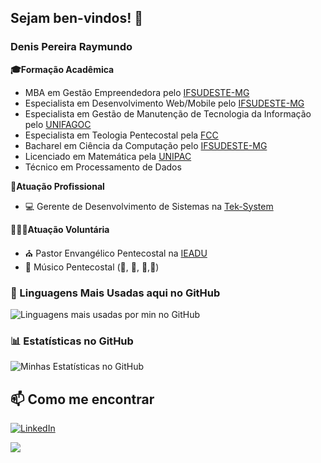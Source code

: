 ## Sejam ben-vindos! 👋

### Denis Pereira Raymundo

**🎓Formação Acadêmica**
- MBA em Gestão Empreendedora pelo [IFSUDESTE-MG](https://www.ifsudestemg.edu.br/)
- Especialista em Desenvolvimento Web/Mobile pelo [IFSUDESTE-MG](https://www.ifsudestemg.edu.br/)
- Especialista em Gestão de Manutenção de Tecnologia da Informação pelo [UNIFAGOC](https://unifagoc.edu.br/)
- Especialista em Teologia Pentecostal pela [FCC](https://faculdadecristadecuritiba.com.br/)
- Bacharel em Ciência da Computação pelo [IFSUDESTE-MG](https://www.ifsudestemg.edu.br/)
- Licenciado em Matemática pela [UNIPAC](https://site.ubafupac.com.br/)
- Técnico em Processamento de Dados

**💪Atuação Profissional**
- 💻 Gerente de Desenvolvimento de Sistemas na [Tek-System](https://www.teksystem.com.br)

**🙋🏻‍♂️Atuação Voluntária**
- ⛪ Pastor Envangélico Pentecostal na [IEADU](https://maps.app.goo.gl/dJh5B1hU7CufHL447)
- 🎵 Músico Pentecostal (🎹, 🎷, 🎸,🎤)

### 🚀 Linguagens Mais Usadas aqui no GitHub

![Linguagens mais usadas por min no GitHub](https://github-readme-stats.vercel.app/api/top-langs/?username=Denis-Tek&layout=compact)

### 📊 Estatísticas no GitHub

![Minhas Estatísticas no GitHub](https://github-readme-stats.vercel.app/api?username=Denis-Tek&show_icons=true&theme=dracula)

## 📫 Como me encontrar

[![LinkedIn](https://img.shields.io/badge/LinkedIn-000?style=for-the-badge&logo=linkedin&logoColor=0E76A8)](https://www.linkedin.com/in/denis-pereira-raymundo/)

![](https://komarev.com/ghpvc/?username=Denis-Tek&label=Profile%20views&color=0e75b6&style=flat&abbreviated=true)

<!--
- 🔭 I’m currently working on ...
- 🌱 I’m currently learning ...
- 👯 I’m looking to collaborate on ...
- 🤔 I’m looking for help with ...
- 💬 Ask me about ...
- 📫 How to reach me: ...
- 😄 Pronouns: ...
- ⚡ Fun fact: ...
-->
